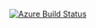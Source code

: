 [![Azure Build Status](https://dev.azure.com/tpaviot/llama.cpp-azure/_apis/build/status/tpaviot.llama.cpp-azure?branchName=main)](https://dev.azure.com/tpaviot/llama.cpp-azure/_build?definitionId=13)
